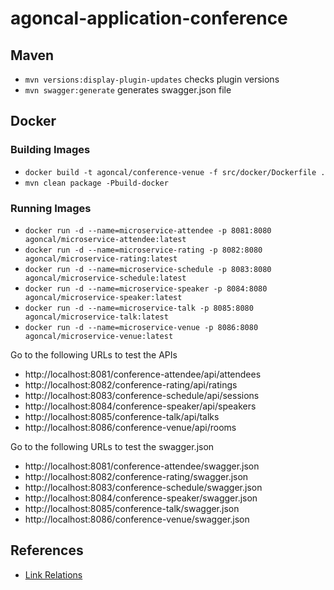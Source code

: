 # agoncal-application-conference

## Maven

* `mvn versions:display-plugin-updates` checks plugin versions
* `mvn swagger:generate` generates swagger.json file

## Docker

### Building Images

* `docker build -t agoncal/conference-venue -f src/docker/Dockerfile .`
* `mvn clean package -Pbuild-docker`

### Running Images

* `docker run -d --name=microservice-attendee -p 8081:8080 agoncal/microservice-attendee:latest`
* `docker run -d --name=microservice-rating -p 8082:8080 agoncal/microservice-rating:latest`
* `docker run -d --name=microservice-schedule -p 8083:8080 agoncal/microservice-schedule:latest`
* `docker run -d --name=microservice-speaker -p 8084:8080 agoncal/microservice-speaker:latest`
* `docker run -d --name=microservice-talk -p 8085:8080 agoncal/microservice-talk:latest`
* `docker run -d --name=microservice-venue -p 8086:8080 agoncal/microservice-venue:latest`

Go to the following URLs to test the APIs

* http://localhost:8081/conference-attendee/api/attendees
* http://localhost:8082/conference-rating/api/ratings
* http://localhost:8083/conference-schedule/api/sessions
* http://localhost:8084/conference-speaker/api/speakers
* http://localhost:8085/conference-talk/api/talks
* http://localhost:8086/conference-venue/api/rooms

Go to the following URLs to test the swagger.json

* http://localhost:8081/conference-attendee/swagger.json
* http://localhost:8082/conference-rating/swagger.json
* http://localhost:8083/conference-schedule/swagger.json
* http://localhost:8084/conference-speaker/swagger.json
* http://localhost:8085/conference-talk/swagger.json
* http://localhost:8086/conference-venue/swagger.json

## References

* [Link Relations](http://www.iana.org/assignments/link-relations/link-relations.xml)
